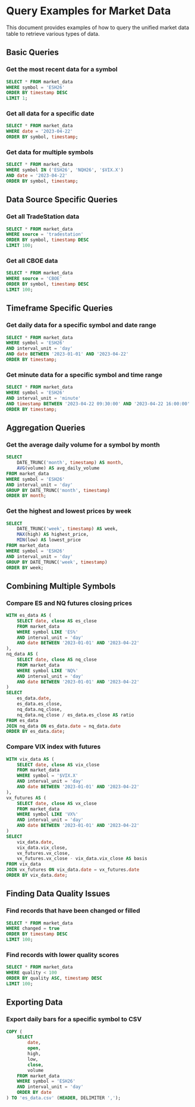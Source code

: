 # Query Examples for Market Data

This document provides examples of how to query the unified market data table to retrieve various types of data.

## Basic Queries

### Get the most recent data for a symbol

```sql
SELECT * FROM market_data
WHERE symbol = 'ESH26'
ORDER BY timestamp DESC
LIMIT 1;
```

### Get all data for a specific date

```sql
SELECT * FROM market_data
WHERE date = '2023-04-22'
ORDER BY symbol, timestamp;
```

### Get data for multiple symbols

```sql
SELECT * FROM market_data
WHERE symbol IN ('ESH26', 'NQH26', '$VIX.X')
AND date = '2023-04-22'
ORDER BY symbol, timestamp;
```

## Data Source Specific Queries

### Get all TradeStation data

```sql
SELECT * FROM market_data
WHERE source = 'tradestation'
ORDER BY symbol, timestamp DESC
LIMIT 100;
```

### Get all CBOE data

```sql
SELECT * FROM market_data
WHERE source = 'CBOE'
ORDER BY symbol, timestamp DESC
LIMIT 100;
```

## Timeframe Specific Queries

### Get daily data for a specific symbol and date range

```sql
SELECT * FROM market_data
WHERE symbol = 'ESH26'
AND interval_unit = 'day'
AND date BETWEEN '2023-01-01' AND '2023-04-22'
ORDER BY timestamp;
```

### Get minute data for a specific symbol and time range

```sql
SELECT * FROM market_data
WHERE symbol = 'ESH26'
AND interval_unit = 'minute'
AND timestamp BETWEEN '2023-04-22 09:30:00' AND '2023-04-22 16:00:00'
ORDER BY timestamp;
```

## Aggregation Queries

### Get the average daily volume for a symbol by month

```sql
SELECT 
    DATE_TRUNC('month', timestamp) AS month,
    AVG(volume) AS avg_daily_volume
FROM market_data
WHERE symbol = 'ESH26'
AND interval_unit = 'day'
GROUP BY DATE_TRUNC('month', timestamp)
ORDER BY month;
```

### Get the highest and lowest prices by week

```sql
SELECT 
    DATE_TRUNC('week', timestamp) AS week,
    MAX(high) AS highest_price,
    MIN(low) AS lowest_price
FROM market_data
WHERE symbol = 'ESH26'
AND interval_unit = 'day'
GROUP BY DATE_TRUNC('week', timestamp)
ORDER BY week;
```

## Combining Multiple Symbols

### Compare ES and NQ futures closing prices

```sql
WITH es_data AS (
    SELECT date, close AS es_close
    FROM market_data
    WHERE symbol LIKE 'ES%'
    AND interval_unit = 'day'
    AND date BETWEEN '2023-01-01' AND '2023-04-22'
),
nq_data AS (
    SELECT date, close AS nq_close
    FROM market_data
    WHERE symbol LIKE 'NQ%'
    AND interval_unit = 'day'
    AND date BETWEEN '2023-01-01' AND '2023-04-22'
)
SELECT 
    es_data.date,
    es_data.es_close,
    nq_data.nq_close,
    nq_data.nq_close / es_data.es_close AS ratio
FROM es_data
JOIN nq_data ON es_data.date = nq_data.date
ORDER BY es_data.date;
```

### Compare VIX index with futures

```sql
WITH vix_data AS (
    SELECT date, close AS vix_close
    FROM market_data
    WHERE symbol = '$VIX.X'
    AND interval_unit = 'day'
    AND date BETWEEN '2023-01-01' AND '2023-04-22'
),
vx_futures AS (
    SELECT date, close AS vx_close
    FROM market_data
    WHERE symbol LIKE 'VX%'
    AND interval_unit = 'day'
    AND date BETWEEN '2023-01-01' AND '2023-04-22'
)
SELECT 
    vix_data.date,
    vix_data.vix_close,
    vx_futures.vx_close,
    vx_futures.vx_close - vix_data.vix_close AS basis
FROM vix_data
JOIN vx_futures ON vix_data.date = vx_futures.date
ORDER BY vix_data.date;
```

## Finding Data Quality Issues

### Find records that have been changed or filled

```sql
SELECT * FROM market_data
WHERE changed = true
ORDER BY timestamp DESC
LIMIT 100;
```

### Find records with lower quality scores

```sql
SELECT * FROM market_data
WHERE quality < 100
ORDER BY quality ASC, timestamp DESC
LIMIT 100;
```

## Exporting Data

### Export daily bars for a specific symbol to CSV

```sql
COPY (
    SELECT 
        date, 
        open, 
        high, 
        low, 
        close, 
        volume
    FROM market_data
    WHERE symbol = 'ESH26'
    AND interval_unit = 'day'
    ORDER BY date
) TO 'es_data.csv' (HEADER, DELIMITER ',');
``` 